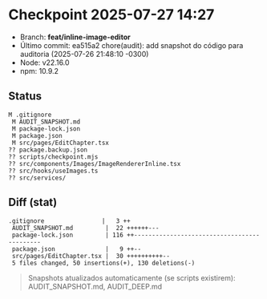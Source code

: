 # Checkpoint 2025-07-27 14:27

- Branch: **feat/inline-image-editor**
- Último commit: ea515a2 chore(audit): add snapshot do código para auditoria (2025-07-26 21:48:10 -0300)
- Node: v22.16.0
- npm: 10.9.2

## Status
```
M .gitignore
 M AUDIT_SNAPSHOT.md
 M package-lock.json
 M package.json
 M src/pages/EditChapter.tsx
?? package.backup.json
?? scripts/checkpoint.mjs
?? src/components/Images/ImageRendererInline.tsx
?? src/hooks/useImages.ts
?? src/services/
```

## Diff (stat)
```
.gitignore                |   3 ++
 AUDIT_SNAPSHOT.md         |  22 ++++++---
 package-lock.json         | 116 ++--------------------------------------------
 package.json              |   9 ++--
 src/pages/EditChapter.tsx |  30 ++++++++++--
 5 files changed, 50 insertions(+), 130 deletions(-)
```

> Snapshots atualizados automaticamente (se scripts existirem): AUDIT_SNAPSHOT.md, AUDIT_DEEP.md
